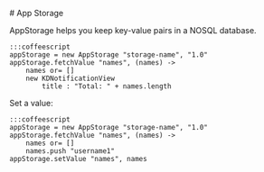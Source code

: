 # App Storage

AppStorage helps you keep key-value pairs in a NOSQL database.

    :::coffeescript
    appStorage = new AppStorage "storage-name", "1.0"
    appStorage.fetchValue "names", (names) ->
        names or= []
        new KDNotificationView
            title : "Total: " + names.length

Set a value:

    :::coffeescript
    appStorage = new AppStorage "storage-name", "1.0"
    appStorage.fetchValue "names", (names) ->
        names or= []
        names.push "username1"
    appStorage.setValue "names", names
